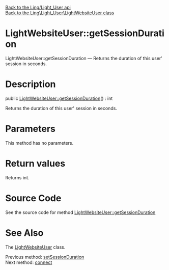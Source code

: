 [Back to the Ling/Light_User api](https://github.com/lingtalfi/Light_User/blob/master/doc/api/Ling/Light_User.md)<br>
[Back to the Ling\Light_User\LightWebsiteUser class](https://github.com/lingtalfi/Light_User/blob/master/doc/api/Ling/Light_User/LightWebsiteUser.md)


LightWebsiteUser::getSessionDuration
================



LightWebsiteUser::getSessionDuration — Returns the duration of this user' session in seconds.




Description
================


public [LightWebsiteUser::getSessionDuration](https://github.com/lingtalfi/Light_User/blob/master/doc/api/Ling/Light_User/LightWebsiteUser/getSessionDuration.md)() : int




Returns the duration of this user' session in seconds.




Parameters
================

This method has no parameters.


Return values
================

Returns int.








Source Code
===========
See the source code for method [LightWebsiteUser::getSessionDuration](https://github.com/lingtalfi/Light_User/blob/master/LightWebsiteUser.php#L190-L193)


See Also
================

The [LightWebsiteUser](https://github.com/lingtalfi/Light_User/blob/master/doc/api/Ling/Light_User/LightWebsiteUser.md) class.

Previous method: [setSessionDuration](https://github.com/lingtalfi/Light_User/blob/master/doc/api/Ling/Light_User/LightWebsiteUser/setSessionDuration.md)<br>Next method: [connect](https://github.com/lingtalfi/Light_User/blob/master/doc/api/Ling/Light_User/LightWebsiteUser/connect.md)<br>


